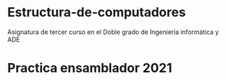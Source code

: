 # Estructura-de-computadores
Asignatura de tercer curso en el Doble grado de Ingeniería informática y ADE
# Practica ensamblador 2021
